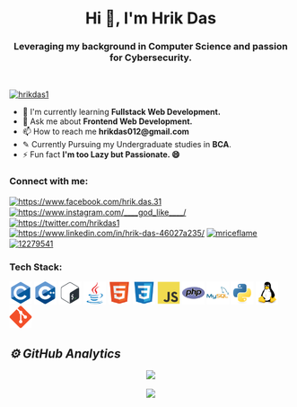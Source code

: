 <h1 align="center">Hi 👋, I'm Hrik Das</h1>
<h3 align="center">Leveraging my background in Computer Science and passion for Cybersecurity.</h3><br>

<p align="left"><a href="https://twitter.com/hrikdas1" target="_blank"><img src="https://img.shields.io/twitter/follow/hrikdas?logo=twitter&style=for-the-badge" alt="hrikdas1"/></a></p>

<ul>
  <li>🌱 I'm currently learning <strong>Fullstack Web Development.</strong></li>
  <li>💬 Ask me about <strong>Frontend Web Development.</strong></li>
  <li>📫 How to reach me <strong>hrikdas012@gmail.com</strong></li>
  <li>✎ Currently Pursuing my Undergraduate studies in <strong>BCA</strong>.</li>
  <li>⚡ Fun fact <strong>I'm too Lazy but Passionate. 😄</strong></li>
</ul>

<h3 align="left">Connect with me:</h3>
<p align="left">
<a href="https://www.facebook.com/hrik.das.31" target="blank"><img align="center" src="https://raw.githubusercontent.com/rahuldkjain/github-profile-readme-generator/master/src/images/icons/Social/facebook.svg" alt="https://www.facebook.com/hrik.das.31" height="30" width="40" /></a>
<a href="https://www.instagram.com/____god_like____/" target="blank"><img align="center" src="https://raw.githubusercontent.com/rahuldkjain/github-profile-readme-generator/master/src/images/icons/Social/instagram.svg" alt="https://www.instagram.com/____god_like____/" height="30" width="40" /></a>
<a href="https://twitter.com/hrikdas1" target="blank"><img align="center" src="https://raw.githubusercontent.com/rahuldkjain/github-profile-readme-generator/master/src/images/icons/Social/twitter.svg" alt="https://twitter.com/hrikdas1" height="30" width="40" /></a>
<a href="https://www.linkedin.com/in/hrik-das-8637132b2/" target="blank"><img align="center" src="https://raw.githubusercontent.com/rahuldkjain/github-profile-readme-generator/master/src/images/icons/Social/linked-in-alt.svg" alt="https://www.linkedin.com/in/hrik-das-46027a235/" height="30" width="40" /></a>
<a href="https://leetcode.com/Godlike007/" target="blank"><img align="center" src="https://raw.githubusercontent.com/rahuldkjain/github-profile-readme-generator/master/src/images/icons/Social/leet-code.svg" alt="mriceflame" height="30" width="40" /></a>
<a href="https://stackoverflow.com/users/19021916/godlike" target="blank"><img align="center" src="https://raw.githubusercontent.com/rahuldkjain/github-profile-readme-generator/master/src/images/icons/Social/stack-overflow.svg" alt="12279541" height="30" width="40" /></a>
</p>

<h3 align="left">Tech Stack:</h3>
<p align="left">
<a href="https://www.cprogramming.com/" target="_blank" rel="noreferrer"><img src="https://raw.githubusercontent.com/devicons/devicon/master/icons/c/c-original.svg" alt="c" width="40" height="40"/></a>
<a href="https://cplusplus.com/" target="_blank" rel="noreferrer"><img src="https://raw.githubusercontent.com/devicons/devicon/master/icons/cplusplus/cplusplus-original.svg" alt="cplusplus" width="40" height="40"/></a>
<a href="https://shellscript.sh/" target="_blank" rel="noreferrer"><img src="https://raw.githubusercontent.com/devicons/devicon/master/icons/bash/bash-original.svg" alt="shell-script" width="40" height="40"/></a>
<a href="https://www.java.com" target="_blank"><img src="https://raw.githubusercontent.com/devicons/devicon/master/icons/java/java-original.svg" alt="java" width="40" height="40"/></a>
<a href="https://html.com/html5/" target="_blank" rel="noreferrer"><img src="https://raw.githubusercontent.com/devicons/devicon/master/icons/html5/html5-original.svg" alt="html5" width="40" height="40"/></a>
<a href="https://css3.com/" target="_blank" rel="noreferrer"> <img src="https://raw.githubusercontent.com/devicons/devicon/master/icons/css3/css3-original.svg" alt="css3" width="40" height="40"/></a>
<a href="https://www.javascript.com/" target="_blank" rel="noreferrer"> <img src="https://raw.githubusercontent.com/devicons/devicon/master/icons/javascript/javascript-original.svg" alt="javascript" width="40" height="40"/></a>
<a href="https://www.php.net/" target="_blank" rel="noreferrer"> <img src="https://raw.githubusercontent.com/devicons/devicon/master/icons/php/php-original.svg" alt="php" width="40" height="40"/></a>
<a href="https://www.mysql.com/" target="_blank" rel="noreferrer"> <img src="https://raw.githubusercontent.com/devicons/devicon/master/icons/mysql/mysql-original-wordmark.svg" alt="mysql" width="40" height="40"/></a>
<a href="https://www.python.org/" target="_blank" rel="noreferrer"> <img src="https://raw.githubusercontent.com/devicons/devicon/master/icons/python/python-original.svg" alt="python" width="40" height="40"/></a>
<a href="https://www.linux.org/" target="_blank"> <img src="https://raw.githubusercontent.com/devicons/devicon/master/icons/linux/linux-original.svg" alt="linux" width="40" height="40"/></a>
<a href="https://git-scm.com/" target="_blank"><img src="https://raw.githubusercontent.com/devicons/devicon/master/icons/git/git-original.svg" alt="git" width="40" height="40"/></a>
</p>

<h2><i>⚙️ GitHub Analytics</i></h2>
<p align="center">
<!-- <a href="https://github.com/Hrik-Das"><img height="180em" src="https://github-readme-stats.vercel.app/api?username=Hrik-Das&show_icons=true&theme=algolia&include_all_commits=true&count_private=true"/></a> -->
<a href="https://github.com/hrik-das"><img height="200em" src="https://github-readme-stats-eight-theta.vercel.app/api/top-langs/?username=hrik-das&layout=compact&langs_count=10&theme=algolia"/></a>
</p>

<div align="center"><img src="https://api.visitorbadge.io/api/visitors?path=hrikdas&label=Visiters&countColor=%23263759"/ width="120"></div>